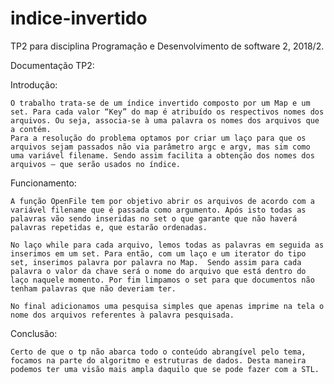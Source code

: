 # indice-invertido
TP2 para disciplina Programação e Desenvolvimento de software 2, 2018/2.

Documentação TP2:

Introdução:

    O trabalho trata-se de um índice invertido composto por um Map e um set. Para cada valor “Key” do map é atribuído os respectivos nomes dos arquivos. Ou seja, associa-se à uma palavra os nomes dos arquivos que a contém. 
    Para a resolução do problema optamos por criar um laço para que os arquivos sejam passados não via parâmetro argc e argv, mas sim como uma variável filename. Sendo assim facilita a obtenção dos nomes dos arquivos – que serão usados no índice.

Funcionamento:

    A função OpenFile tem por objetivo abrir os arquivos de acordo com a variável filename que é passada como argumento. Após isto todas as   palavras vão sendo inseridas no set o que garante que não haverá palavras repetidas e, que estarão ordenadas. 

    No laço while para cada arquivo, lemos todas as palavras em seguida as inserimos em um set. Para então, com um laço e um iterator do tipo set, inserimos palavra por palavra no Map.  Sendo assim para cada palavra o valor da chave será o nome do arquivo que está dentro do laço naquele momento. Por fim limpamos o set para que documentos não tenham palavras que não deveriam ter.

    No final adicionamos uma pesquisa simples que apenas imprime na tela o nome dos arquivos referentes à palavra pesquisada.

Conclusão:

    Certo de que o tp não abarca todo o conteúdo abrangível pelo tema, focamos na parte do algoritmo e estruturas de dados. Desta maneira podemos ter uma visão mais ampla daquilo que se pode fazer com a STL.
